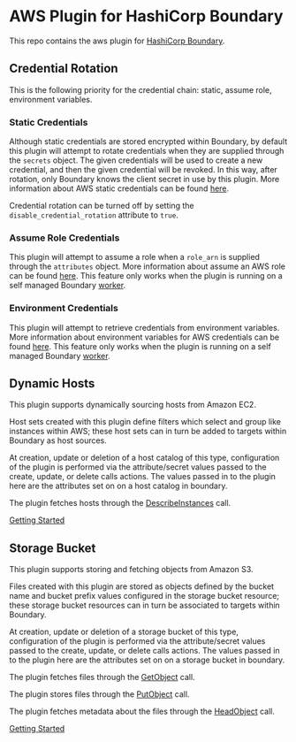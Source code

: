 # AWS Plugin for HashiCorp Boundary

This repo contains the aws plugin for [HashiCorp
Boundary](https://www.boundaryproject.io/).

## Credential Rotation

This is the following priority for the credential chain:
static, assume role, environment variables.

### Static Credentials

Although static credentials are stored encrypted within Boundary, by default this
plugin will attempt to rotate credentials when they are supplied through the
`secrets` object. The given credentials will be used to create a new credential,
and then the given credential will be revoked. In this way, after rotation,
only Boundary knows the client secret in use by this plugin. More information
about AWS static credentials can be found [here](https://docs.aws.amazon.com/sdkref/latest/guide/feature-static-credentials.html).

Credential rotation can be turned off by setting the
`disable_credential_rotation` attribute to `true`.

### Assume Role Credentials

This plugin will attempt to assume a role when a `role_arn` is supplied through the
`attributes` object. More information about assume an AWS role can be found [here](https://docs.aws.amazon.com/STS/latest/APIReference/API_AssumeRole.html). This feature only works when the plugin is running on a self managed Boundary [worker](https://developer.hashicorp.com/boundary/tutorials/hcp-administration/hcp-manage-workers).

### Environment Credentials

This plugin will attempt to retrieve credentials from environment variables. More
information about environment variables for AWS credentials can be found [here](https://docs.aws.amazon.com/sdkref/latest/guide/feature-static-credentials.html). This feature only works when the plugin is running on
a self managed Boundary [worker](https://developer.hashicorp.com/boundary/tutorials/hcp-administration/hcp-manage-workers).

## Dynamic Hosts

This plugin supports dynamically sourcing hosts from Amazon EC2.

Host sets created with this plugin define filters which select and group like
instances within AWS; these host sets can in turn be added to targets within
Boundary as host sources.

At creation, update or deletion of a host catalog of this type, configuration of the
plugin is performed via the attribute/secret values passed to the create, update, or
delete calls actions. The values passed in to the plugin here are the attributes set
on on a host catalog in boundary.

The plugin fetches hosts through the
[DescribeInstances](https://docs.aws.amazon.com/AWSEC2/latest/APIReference/API_DescribeInstances.html)
call.

[Getting Started](plugin/service/host/README.md)

## Storage Bucket

This plugin supports storing and fetching objects from Amazon S3.

Files created with this plugin are stored as objects defined by the bucket
name and bucket prefix values configured in the storage bucket resource;
these storage bucket resources can in turn be associated to targets within
Boundary.

At creation, update or deletion of a storage bucket of this type, configuration of the
plugin is performed via the attribute/secret values passed to the create, update, or
delete calls actions. The values passed in to the plugin here are the attributes set
on on a storage bucket in boundary.

The plugin fetches files through the
[GetObject](https://docs.aws.amazon.com/AmazonS3/latest/API/API_GetObject.html)
call.

The plugin stores files through the
[PutObject](https://docs.aws.amazon.com/AmazonS3/latest/API/API_PutObject.html)
call.

The plugin fetches metadata about the files through the
[HeadObject](https://docs.aws.amazon.com/AmazonS3/latest/API/API_HeadObject.html)
call.

[Getting Started](plugin/service/storage/README.md)
